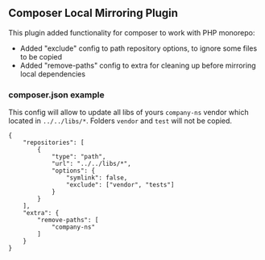 ## Composer Local Mirroring Plugin
This plugin added functionality for composer to work with PHP monorepo:
- Added "exclude" config to path repository options, to ignore some files to be copied
- Added "remove-paths" config to extra for cleaning up before mirroring local dependencies

### composer.json example
This config will allow to update all libs of yours `company-ns` vendor which located in `../../libs/*`. Folders `vendor` and `test` will not be copied.

```
{
    "repositories": [
        {
            "type": "path",
            "url": "../../libs/*",
            "options": {
                "symlink": false,
                "exclude": ["vendor", "tests"]
            }
        }
    ],
    "extra": {
        "remove-paths": [
            "company-ns"
        ]
    }
}
```
